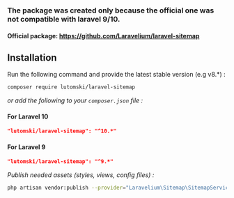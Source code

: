 ### **The package was created only because the official one was not compatible with laravel 9/10.**

#### Official package: https://github.com/Laravelium/laravel-sitemap

## Installation

Run the following command and provide the latest stable version (e.g v8.\*) :

```bash
composer require lutomski/laravel-sitemap
```

*or add the following to your `composer.json` file :*

#### For Laravel 10
```json
"lutomski/laravel-sitemap": "^10.*"
```

#### For Laravel 9
```json
"lutomski/laravel-sitemap": "^9.*"
```

*Publish needed assets (styles, views, config files) :*

```bash
php artisan vendor:publish --provider="Laravelium\Sitemap\SitemapServiceProvider"
```
